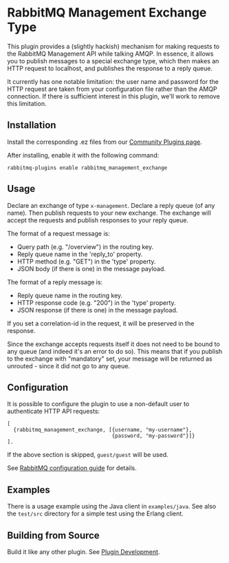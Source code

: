 # RabbitMQ Management Exchange Type

This plugin provides a (slightly hackish) mechanism for making
requests to the RabbitMQ Management API while talking AMQP. In
essence, it allows you to publish messages to a special exchange type,
which then makes an HTTP request to localhost, and publishes the
response to a reply queue.

It currently has one notable limitation: the user name and password
for the HTTP request are taken from your configuration file rather
than the AMQP connection. If there is sufficient interest in this
plugin, we'll work to remove this limitation.

## Installation

Install the corresponding .ez files from our
[Community Plugins page](https://www.rabbitmq.com/community-plugins.html).

After installing, enable it with the following command:

    rabbitmq-plugins enable rabbitmq_management_exchange

## Usage

Declare an exchange of type `x-management`. Declare a reply queue (of
any name). Then publish requests to your new exchange. The exchange
will accept the requests and publish responses to your reply queue.

The format of a request message is:

* Query path (e.g. "/overview") in the routing key.
* Reply queue name in the 'reply_to' property.
* HTTP method (e.g. "GET") in the 'type' property.
* JSON body (if there is one) in the message payload.

The format of a reply message is:

* Reply queue name in the routing key.
* HTTP response code (e.g. "200") in the 'type' property.
* JSON response (if there is one) in the message payload.

If you set a correlation-id in the request, it will be preserved in
the response.

Since the exchange accepts requests itself it does not need to be
bound to any queue (and indeed it's an error to do so). This means
that if you publish to the exchange with "mandatory" set, your message
will be returned as unrouted - since it did not go to any queue.

## Configuration

It is possible to configure the plugin to use a non-default user
to authenticate HTTP API requests:

    [
      {rabbitmq_management_exchange, [{username, "my-username"},
                                      {password, "my-password"}]}
    ].

If the above section is skipped, `guest/guest` will be used.

See [RabbitMQ configuration guide](https://www.rabbitmq.com/configure.html) for details.

## Examples

There is a usage example using the Java client in `examples/java`. See
also the `test/src` directory for a simple test using the Erlang client.

## Building from Source

Build it like any other plugin. See [Plugin Development](https://www.rabbitmq.com/plugin-development.html).
